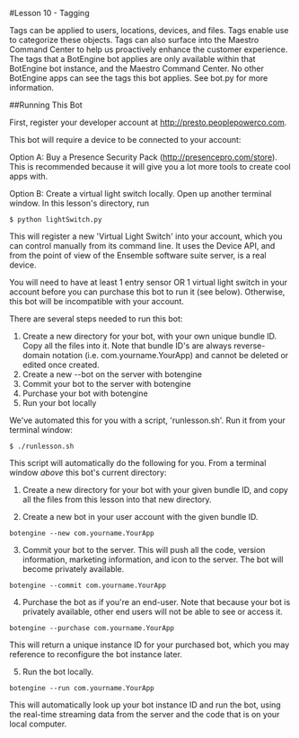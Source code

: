 #Lesson 10 - Tagging

Tags can be applied to users, locations, devices, and files. Tags enable use to categorize these objects.  Tags can also surface into the Maestro Command Center to help us proactively enhance the customer experience. The tags that a BotEngine bot applies are only available within that BotEngine bot instance, and the Maestro Command Center.  No other BotEngine apps can see the tags this bot applies. See bot.py for more information.

##Running This Bot

First, register your developer account at http://presto.peoplepowerco.com.

This bot will require a device to be connected to your account:

  Option A:  Buy a Presence Security Pack (http://presencepro.com/store). This is recommended because it will give you a lot more tools to create cool apps with.
   
  Option B:  Create a virtual light switch locally. Open up another terminal window. In this lesson's directory, run

    $ python lightSwitch.py

  This will register a new 'Virtual Light Switch' into your account, which you can control manually from its command line. It uses the Device API, and from the point of view of the Ensemble software suite server, is a real device.

  You will need to have at least 1 entry sensor OR 1 virtual light switch in your account before you can purchase this bot to run it (see below). Otherwise, this bot will be incompatible with your account.

There are several steps needed to run this bot:
   1. Create a new directory for your bot, with your own unique bundle ID. Copy all the files into it. Note that bundle ID's are always reverse-domain notation (i.e. com.yourname.YourApp) and cannot be deleted or edited once created.
   2. Create a new --bot on the server with botengine
   3. Commit your bot to the server with botengine
   4. Purchase your bot with botengine
   5. Run your bot locally

We've automated this for you with a script, 'runlesson.sh'. Run it from your terminal window:

  `$ ./runlesson.sh`

This script will automatically do the following for you.
From a terminal window *above* this bot's current directory:

1. Create a new directory for your bot with your given bundle ID, and copy all the files from this lesson into that new directory.

2. Create a new bot in your user account with the given bundle ID.
  
  `botengine --new com.yourname.YourApp`

3. Commit your bot to the server. This will push all the code, version information, marketing information, and icon to the server. The bot will become privately available.

  `botengine --commit com.yourname.YourApp`


4. Purchase the bot as if you're an end-user. Note that because your bot is privately available, other end users will not be able to see or access it.
   
  `botengine --purchase com.yourname.YourApp`

  This will return a unique instance ID for your purchased bot, which you may reference to reconfigure the bot instance later.
   
5. Run the bot locally.
  
  `botengine --run com.yourname.YourApp`
   
  This will automatically look up your bot instance ID and run the bot, using the real-time streaming data from the server and the code that is on your local computer.
